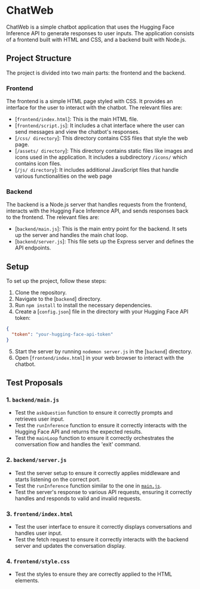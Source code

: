 # ChatWeb

ChatWeb is a simple chatbot application that uses the Hugging Face Inference API to generate responses to user inputs. The application consists of a frontend built with HTML and CSS, and a backend built with Node.js.

## Project Structure

The project is divided into two main parts: the frontend and the backend.

### Frontend

The frontend is a simple HTML page styled with CSS. It provides an interface for the user to interact with the chatbot. The relevant files are:

- [`frontend/index.html`]: This is the main HTML file.
- [`frontend/script.js`]: It includes a chat interface where the user can send messages and view the chatbot's responses.
- [`/css/ directory`]: This directory contains CSS files that style the web page.
- [`/assets/ directory`]: This directory contains static files like images and icons used in the application. It includes a   subdirectory `/icons/` which contains icon files.
- [`/js/ directory`]: It includes additional JavaScript files that handle various functionalities on the web page

### Backend

The backend is a Node.js server that handles requests from the frontend, interacts with the Hugging Face Inference API, and sends responses back to the frontend. The relevant files are:

- [`backend/main.js`]: This is the main entry point for the backend. It sets up the server and handles the main chat loop.
- [`backend/server.js`]: This file sets up the Express server and defines the API endpoints.
## Setup

To set up the project, follow these steps:

1. Clone the repository.
2. Navigate to the [`backend`] directory.
3. Run `npm install` to install the necessary dependencies.
4. Create a [`config.json`] file in the directory with your Hugging Face API token:

```json
{
  "token": "your-hugging-face-api-token"
}
```

5. Start the server by running `nodemon server.js` in the [`backend`] directory.
6. Open [`frontend/index.html`] in your web browser to interact with the chatbot.


## Test Proposals

### 1. `backend/main.js`
- Test the `askQuestion` function to ensure it correctly prompts and retrieves user input.
- Test the `runInference` function to ensure it correctly interacts with the Hugging Face API and returns the expected results.
- Test the `mainLoop` function to ensure it correctly orchestrates the conversation flow and handles the 'exit' command. 

### 2. `backend/server.js`
- Test the server setup to ensure it correctly applies middleware and starts listening on the correct port.
- Test the `runInference` function similar to the one in [`main.js`](command:_github.copilot.openSymbolInFile?%5B%22frontend%2Findex.html%22%2C%22main.js%22%5D "frontend/index.html").
- Test the server's response to various API requests, ensuring it correctly handles and responds to valid and invalid requests.

### 3. `frontend/index.html`
- Test the user interface to ensure it correctly displays conversations and handles user input.
- Test the fetch request to ensure it correctly interacts with the backend server and updates the conversation display.

### 4. `frontend/style.css`
- Test the styles to ensure they are correctly applied to the HTML elements.
